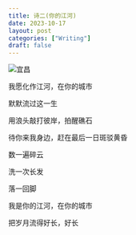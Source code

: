 ```yaml
---
title: 诗二(你的江河)
date: 2023-10-17
layout: post
categories: ["Writing"]
draft: false
---
```


![宜昌](/images/2023-10-18_Three_Gorges_Dam/yichang.jpg "宜昌，一座来电的城市")

我愿化作江河，在你的城市

默默流过这一生

用浪头敲打彼岸，拍醒礁石

待你来我身边，赶在最后一日斑驳黄昏

数一遍碎云

洗一次长发

落一回脚

我是你的江河，在你的城市

把岁月流得好长，好长
